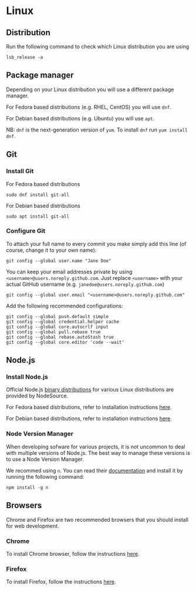 # Linux

## Distribution

Run the following command to check which Linux distribution you are using

```
lsb_release -a
```

## Package manager

Depending on your Linux distribution you will use a different package manager.

For Fedora based distributions (e.g. RHEL, CentOS) you will use `dnf`.

For Debian based distributions (e.g. Ubuntu) you will use `apt`.

NB: `dnf` is the next-generation version of `yum`. To install `dnf` run `yum install dnf`.

## Git

### Install Git

For Fedora based distributions

```
sudo dnf install git-all
```

For Debian based distributions

```
sudo apt install git-all
```

### Configure Git

To attach your full name to every commit you make simply add this line (of course, change it to your own name):

```
git config --global user.name "Jane Doe"
```

You can keep your email addresses private by using `<username>@users.noreply.github.com`. Just replace `<username>` with your actual GitHub username (e.g. `janedoe@users.noreply.github.com`)

```
git config --global user.email "<username>@users.noreply.github.com"
```

Add the following recommended configurations:

```
git config --global push.default simple
git config --global credential.helper cache
git config --global core.autocrlf input
git config --global pull.rebase true
git config --global rebase.autoStash true
git config --global core.editor 'code --wait'
```

## Node.js

### Install Node.js

Official Node.js [binary distributions](https://github.com/nodesource/distributions) for various Linux distributions are provided by NodeSource.

For Fedora based distributions, refer to installation instructions [here](https://github.com/nodesource/distributions/blob/master/README.md#rpminstall).

For Debian based distributions, refer to installation instructions [here](https://github.com/nodesource/distributions/blob/master/README.md#debinstall).

### Node Version Manager

When developing sofware for various projects, it is not uncommon to deal with multiple versions of Node.js. The best way to manage these versions is to use a Node Version Manager.

We recommed using `n`. You can read their [documentation](https://github.com/tj/n) and install it by running the following command:

```
npm install -g n
```

## Browsers

Chrome and Firefox are two recommended browsers that you should install for web development.

### Chrome

To install Chrome browser, follow the instructions [here](https://support.google.com/chrome/answer/95346?co=GENIE.Platform%3DDesktop&hl=en).

### Firefox

To install Firefox, follow the instructions [here](https://support.mozilla.org/en-US/kb/install-firefox-linux).

